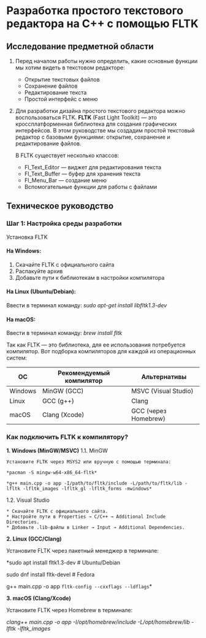 # Разработка простого текстового редактора на C++ с помощью FLTK

## Исследование предметной области
1. Перед началом работы нужно определить, какие основные функции мы хотим видеть в текстовом редакторе:
   * Открытие текстовых файлов
   * Сохранение файлов
   * Редактирование текста
   * Простой интерфейс с меню

2. Для разработки дизайна простого текстового редактора можно воспользоваться FLTK.
   **FLTK** (Fast Light Toolkit) — это кроссплатформенная библиотека для создания графических интерфейсов. В этом руководстве мы создадим простой текстовый редактор с базовыми функциями: открытие, сохранение и редактирование файлов.

   В FLTK существует несколько классов:
   * Fl_Text_Editor — виджет для редактирования текста
   * Fl_Text_Buffer — буфер для хранения текста
   * Fl_Menu_Bar — создание меню
   * Вспомогательные функции для работы с файлами

## Техническое руководство
### Шаг 1: Настройка среды разработки
Установка FLTK


#### На Windows:
  1. Скачайте FLTK с официального сайта
  2. Распакуйте архив
  3. Добавьте пути к библиотекам в настройки компилятора

#### На Linux (Ubuntu/Debian): 
  Ввести в терминал команду: *sudo apt-get install libfltk1.3-dev*

#### На macOS: 
  Ввести в терминал команду: *brew install fltk*

Так как FLTK — это библиотека, для ее использования потребуется компилятор. Вот подборка компиляторов для каждой из операционных систем:

ОС |	Рекомендуемый компилятор |	Альтернативы  |
---|---------------------------|----------------|
Windows |	MinGW (GCC) |	MSVC (Visual Studio) |
Linux	| GCC (g++)	| Clang |
macOS	| Clang (Xcode)	| GCC (через Homebrew) |


### Как подключить FLTK к компилятору?

**1. Windows (MinGW/MSVC)**
  1.1. MinGW
  
    Установите FLTK через MSYS2 или вручную с помощью терминала: 
    
    *pacman -S mingw-w64-x86_64-fltk*
    
    *g++ main.cpp -o app -I/path/to/fltk/include -L/path/to/fltk/lib -lfltk -lfltk_images -lfltk_gl -lfltk_forms -mwindows*

  1.2. Visual Studio
  
    * Скачайте FLTK с официального сайта.
    * Настройте пути в Properties → C/C++ → Additional Include Directories.
    * Добавьте .lib-файлы в Linker → Input → Additional Dependencies.


  **2. Linux (GCC/Clang)**
  
  Установите FLTK через пакетный менеджер в терминале:
  
  *sudo apt install fltk1.3-dev  # Ubuntu/Debian
  
  sudo dnf install fltk-devel    # Fedora
  
  g++ main.cpp -o app `fltk-config --cxxflags --ldflags`*


**3. macOS (Clang/Xcode)**

Установите FLTK через Homebrew в терминале:

*clang++ main.cpp -o app -I/opt/homebrew/include -L/opt/homebrew/lib -lfltk -lfltk_images*
